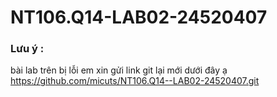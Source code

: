 # NT106.Q14-LAB02-24520407
### Lưu ý : 
bài lab trên bị lỗi em xin gửi link git lại mới dưới đây ạ 
https://github.com/micuts/NT106.Q14--LAB02-24520407.git
